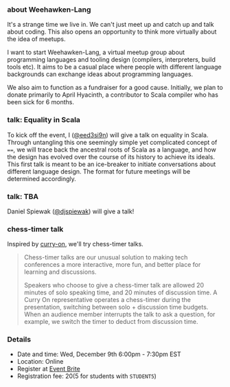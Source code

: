 
### about Weehawken-Lang

It's a strange time we live in. We can't just meet up and catch up and talk about coding. This also opens an opportunity to think more virtually about the idea of meetups.

I want to start Weehawken-Lang, a virtual meetup group about programming languages and tooling design (compilers, interpreters, build tools etc). It aims to be a casual place where people with different language backgrounds can exchange ideas about programming languages.

We also aim to function as a fundraiser for a good cause. Initially, we plan to donate primarily to April Hyacinth, a contributor to Scala compiler who has been sick for 6 months.

### talk: Equality in Scala

To kick off the event, I ([@eed3si9n](https://twitter.com/eed3si9n)) will give a talk on equality in Scala. Through untangling this one seemingly simple yet complicated concept of `==`, we will trace back the ancestral roots of Scala as a language, and how the design has evolved over the course of its history to achieve its ideals. This first talk is meant to be an ice-breaker to initiate conversations about different language design. The format for future meetings will be determined accordingly.

### talk: TBA

Daniel Spiewak ([@djspiewak](https://twitter.com/djspiewak)) will give a talk!

### chess-timer talk

Inspired by [curry-on](https://www.curry-on.org/2019/), we'll try chess-timer talks.

> Chess-timer talks are our unusual solution to making tech conferences a more interactive, more fun, and better place for learning and discussions.
> 
> Speakers who choose to give a chess-timer talk are allowed 20 minutes of solo speaking time, and 20 minutes of discussion time. A Curry On representative operates a chess-timer during the presentation, switching between solo + discussion time budgets. When an audience member interrupts the talk to ask a question, for example, we switch the timer to deduct from discussion time.

### Details

- Date and time: Wed, December 9th 6:00pm - 7:30pm EST
- Location: Online
- Register at [Event Brite](https://www.eventbrite.com/e/weehawken-lang-tickets-130344508935)
- Registration fee: $20 ($5 for students with `STUDENT5`)
